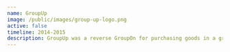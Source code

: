 ```yaml
---
name: GroupUp
image: /public/images/group-up-logo.png
active: false
timeline: 2014-2015
description: GroupUp was a reverse GroupOn for purchasing goods in a group. People create/join group for buying a product.
---
```

